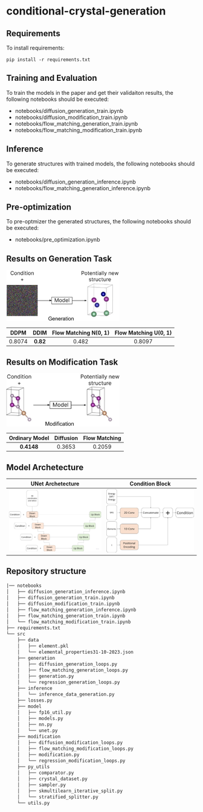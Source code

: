 # conditional-crystal-generation

<p float="left">
    
    
</p>


## Requirements

To install requirements:

```setup
pip install -r requirements.txt
```

## Training and Evaluation

To train the models in the paper and get their validaiton results, the following notebooks should be executed:
* notebooks/diffusion_generation_train.ipynb
* notebooks/diffusion_modification_train.ipynb
* notebooks/flow_matching_generation_train.ipynb
* notebooks/flow_matching_modification_train.ipynb

## Inference

To generate structures with trained models, the following notebooks should be executed:
* notebooks/diffusion_generation_inference.ipynb
* notebooks/flow_matching_generation_inference.ipynb

## Pre-optimization

To pre-optmizer the generated structures, the following notebooks should be executed:
* notebooks/pre_optimization.ipynb


## Results on Generation Task

<img src="images/generation.jpeg" alt="drawing" width="300"/>

| DDPM               | DDIM      | Flow Matching N(0, 1) |  Flow Matching U(0, 1) |
| :----------------: | :-------: | :-------------------: | :--------------------: |
| 0.8074             | **0.82**  | 0.482                 | 0.8097                 |

## Results on Modification Task

<img src="images/modification.jpeg" alt="drawing" width="300"/>

| Ordinary Model | Diffusion   | Flow Matching |
| :------------: | :---------: | :-----------: |
| **0.4148**         | 0.3653  | 0.2059        |


## Model Archetecture

UNet Archetecture            |  Condition Block
:---------------------------:|:-------------------------:
<img src="images/UNet_archetecture.jpg" alt="drawing" width="400"/>|<img src="images/condition_block_archetecture.jpg" alt="drawing" width="400"/>


## Repository structure
```
|── notebooks
│   ├── diffusion_generation_inference.ipynb
│   ├── diffusion_generation_train.ipynb
│   ├── diffusion_modification_train.ipynb
│   ├── flow_matching_generation_inference.ipynb
│   ├── flow_matching_generation_train.ipynb
│   └── flow_matching_modification_train.ipynb
├── requirements.txt
└── src
    ├── data
    │   ├── element.pkl
    │   └── elemental_properties31-10-2023.json
    ├── generation
    │   ├── diffusion_generation_loops.py
    │   ├── flow_matching_generation_loops.py
    │   ├── generation.py
    │   └── regression_generation_loops.py
    ├── inference
    │   └── inference_data_generation.py
    ├── losses.py
    ├── model
    │   ├── fp16_util.py
    │   ├── models.py
    │   ├── nn.py
    │   └── unet.py
    ├── modification
    │   ├── diffusion_modification_loops.py
    │   ├── flow_matching_modification_loops.py
    │   ├── modification.py
    │   └── regression_modification_loops.py
    ├── py_utils
    │   ├── comparator.py
    │   ├── crystal_dataset.py
    │   ├── sampler.py
    │   ├── skmultilearn_iterative_split.py
    │   └── stratified_splitter.py
    └── utils.py

```
